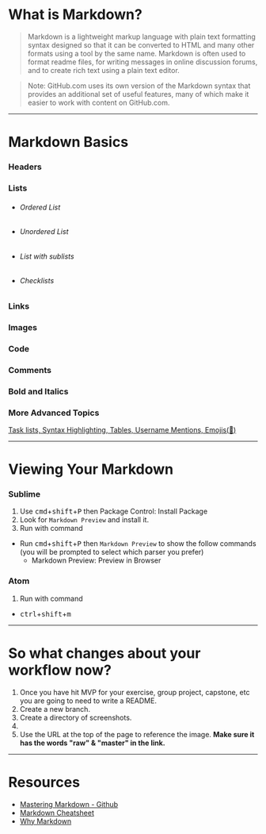 # What is Markdown?

> Markdown is a lightweight markup language with plain text formatting syntax designed so that it can be converted to HTML and many other formats using a tool by the same name. Markdown is often used to format readme files, for writing messages in online discussion forums, and to create rich text using a plain text editor.

> Note: GitHub.com uses its own version of the Markdown syntax that provides an additional set of useful features, many of which make it easier to work with content on GitHub.com.

<hr>

# Markdown Basics

### Headers



### Lists
  - ###### Ordered List




  - ###### Unordered List



  - ###### List with sublists



  - ###### Checklists


### Links


### Images


### Code


### Comments
  

### Bold and Italics



### More Advanced Topics
[Task lists, Syntax Highlighting,  Tables, Username Mentions, Emojis(:metal:)](https://guides.github.com/features/mastering-markdown/#)

<hr>

# Viewing Your Markdown
### Sublime
1. Use <kbd>cmd</kbd>+<kbd>shift</kbd>+<kbd>P</kbd> then Package Control: Install Package
1. Look for `Markdown Preview` and install it.
1. Run with command
  - Run <kbd>cmd</kbd>+<kbd>shift</kbd>+<kbd>P</kbd> then `Markdown Preview` to show the follow commands (you will be prompted to select which parser you prefer)
	- Markdown Preview: Preview in Browser

### Atom
1. Run with command
  - <kbd>ctrl</kbd>+<kbd>shift</kbd>+<kbd>m</kbd>


<hr>


# So what changes about your workflow now?
1. Once you have hit MVP for your exercise, group project, capstone, etc you are going to need to write a README.
1. Create a new branch.
1. Create a directory of screenshots.
1. 
1. Use the URL at the top of the page to reference the image. **Make sure it has the words "raw" & "master" in the link.**

<hr>

# Resources
- [Mastering Markdown - Github](https://guides.github.com/features/mastering-markdown/)
- [Markdown Cheatsheet](https://github.com/adam-p/markdown-here/wiki/Markdown-Cheatsheet)
- [Why Markdown](http://brettterpstra.com/2011/08/31/why-markdown-a-two-minute-explanation/)
